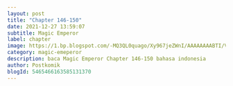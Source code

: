 ```yaml
---
layout: post 
title: "Chapter 146-150"
date: 2021-12-27 13:59:07
subtitle: Magic Emperor
label: chapter
image: https://1.bp.blogspot.com/-MQ3QL0quago/Xy967jeZWnI/AAAAAAAABTI/Vs7D101CCXkJybMV_vJrx0tvbEoegHaYACLcBGAsYHQ/s72-c/Magic-Emperor.jpg
category: magic-emeperor
description: baca Magic Emperor Chapter 146-150 bahasa indonesia 
author: Postkomik
blogId: 5465466163585131370
---
```

